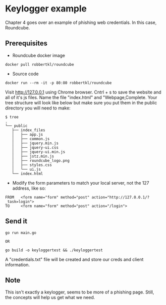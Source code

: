 # Keylogger example

Chapter 4 goes over an example of phishing web credentials. In this case, Roundcube.

## Prerequisites

* Roundcube docker image
```
docker pull robbertkl/roundcube
```

* Source code
```
docker run --rm -it -p 80:80 robbertkl/roundcube
```
Visit http://127.0.0.1 using Chrome browser. Cntrl + s to save the website and all of it's js files.
Name the file "index.html" and "Webpage,Complete. Your tree structure will look like below
but make sure you put them in the public directory you will need to make:
```
$ tree 
.
└── public
   ├── index_files
   │   ├── app.js
   │   ├── common.js
   │   ├── jquery.min.js
   │   ├── jquery-ui.css
   │   ├── jquery-ui.min.js
   │   ├── jstz.min.js
   │   ├── roundcube_logo.png
   │   ├── styles.css
   │   └── ui.js
   └── index.html

```

* Modify the form parameters to match your local server, not the 127 address, like so:
```
FROM   <form name="form" method="post" action="http://127.0.0.1/?_task=login">
TO     <form name="form" method="post" action="/login">
```

## Send it

```
go run main.go

OR

go build -o keyloggertest && ./keyloggertest
```

A "credentials.txt" file will be created and store our creds and client information.

## Note

This isn't exactly a keylogger, seems to be more of a phishing page. Still, the concepts
will help us get what we need.

